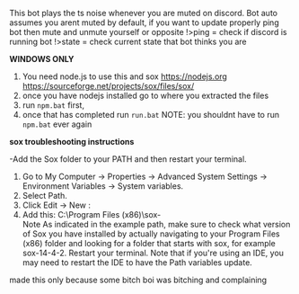 This bot plays the ts noise whenever you are muted on discord.
Bot auto assumes you arent muted by default, if you want to update properly ping bot then mute and unmute yourself or opposite
!>ping = check if discord is running bot
!>state = check current state that bot thinks you are


**WINDOWS ONLY**
1. You need node.js to use this and sox https://nodejs.org https://sourceforge.net/projects/sox/files/sox/
2. once you have nodejs installed go to where you extracted the files
3. run `npm.bat` first, 
4. once that has completed run `run.bat`
NOTE: you shouldnt have to run `npm.bat` ever again

**sox troubleshooting instructions**

-Add the Sox folder to your PATH and then restart your terminal.
1. Go to My Computer → Properties → Advanced System Settings → Environment Variables → System variables.
2. Select Path.
3. Click Edit → New :
4. Add this: C:\Program Files (x86)\sox-<CHECK YOUR VERSION NUMBER>\
Note
As indicated in the example path, make sure to check what version of Sox you have installed by actually navigating to your Program Files (x86) folder and looking for a folder that starts with sox, for example sox-14-4-2.
Restart your terminal.
Note that if you're using an IDE, you may need to restart the IDE to have the Path variables update.































made this only because some bitch boi was bitching and complaining
